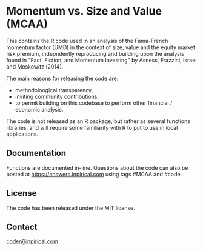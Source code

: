 Momentum vs. Size and Value (MCAA)
====

This contains the R code used in an analysis of the Fama-French momentum factor (UMD) in the context of size, value and the equity market risk premium, indepndently reproducing and building upon the analysis found in "Fact, Fiction, and Momentum Investing" by Asness, Frazzini, Israel and Moskowitz (2014).

The main reasons for releasing the code are:
- methodoloogical transparency,
- inviting community contributions,
- to permit building on this codebase to perform other financial / economic analysis.

The code is not released as an R package, but rather as several functions libraries, and will require some familiarity with R to put to use in local applications.

Documentation
----
Functions are documented in-line. Questions about the code can also be posted at https://answers.inpirical.com using tags #MCAA and #code.

License
----
The code has been released under the MIT license.

Contact
----
coder@inpirical.com
